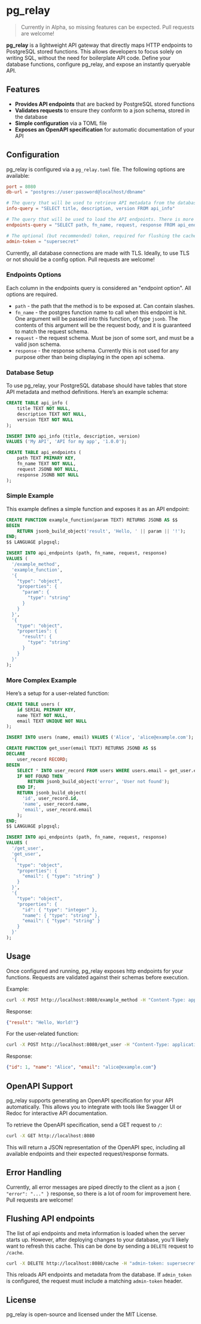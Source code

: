 # pg_relay

> Currently in Alpha, so missing features can be expected. Pull requests are welcome!

**pg_relay** is a lightweight API gateway that directly maps HTTP endpoints to PostgreSQL stored functions. This allows developers to focus solely on writing SQL, without the need for boilerplate API code. Define your database functions, configure pg_relay, and expose an instantly queryable API.

## Features

- **Provides API endpoints** that are backed by PostgreSQL stored functions
- **Validates requests** to ensure they conform to a json schema, stored in the database
- **Simple configuration** via a TOML file
- **Exposes an OpenAPI specification** for automatic documentation of your API

## Configuration

pg_relay is configured via a `pg_relay.toml` file. The following options are available:

```toml
port = 8080
db-url = "postgres://user:password@localhost/dbname"

# The query that will be used to retrieve API metadata from the database. This information is displayed in the open api schema. The order of the columns returned does not matter.
info-query = "SELECT title, description, version FROM api_info"

# The query that will be used to load the API endpoints. There is more information about this below. The order of the columns returned does not matter.
endpoints-query = "SELECT path, fn_name, request, response FROM api_endpoints"

# The optional (but recommended) token, required for flushing the cache. More on this later.
admin-token = "supersecret"
```

Currently, all database connections are made with TLS. Ideally, to use TLS or not should be a config option. Pull requests are welcome!

### Endpoints Options

Each column in the endpoints query is considered an "endpoint option". All options are required.

- `path` - the path that the method is to be exposed at. Can contain slashes.
- `fn_name` - the postgres function name to call when this endpoint is hit. One argument will be passed into this function, of type `jsonb`. The contents of this argument will be the request body, and it is guaranteed to match the request schema.
- `request` - the request schema. Must be json of some sort, and must be a valid json schema.
- `response` - the response schema. Currently this is not used for any purpose other than being displaying in the open api schema.

### Database Setup

To use pg_relay, your PostgreSQL database should have tables that store API metadata and method definitions. Here’s an example schema:

```sql
CREATE TABLE api_info (
    title TEXT NOT NULL,
    description TEXT NOT NULL,
    version TEXT NOT NULL
);

INSERT INTO api_info (title, description, version)
VALUES ('My API', 'API for my app', '1.0.0');

CREATE TABLE api_endpoints (
    path TEXT PRIMARY KEY,
    fn_name TEXT NOT NULL,
    request JSONB NOT NULL,
    response JSONB NOT NULL
);
```

### Simple Example

This example defines a simple function and exposes it as an API endpoint:

```sql
CREATE FUNCTION example_function(param TEXT) RETURNS JSONB AS $$
BEGIN
    RETURN jsonb_build_object('result', 'Hello, ' || param || '!');
END;
$$ LANGUAGE plpgsql;

INSERT INTO api_endpoints (path, fn_name, request, response)
VALUES (
  '/example_method',
  'example_function',
  '{
    "type": "object",
    "properties": {
      "param": {
        "type": "string"
      }
    }
  }',
  '{
    "type": "object",
    "properties": {
      "result": {
        "type": "string"
      }
    }
  }'
);
```

### More Complex Example

Here’s a setup for a user-related function:

```sql
CREATE TABLE users (
    id SERIAL PRIMARY KEY,
    name TEXT NOT NULL,
    email TEXT UNIQUE NOT NULL
);

INSERT INTO users (name, email) VALUES ('Alice', 'alice@example.com');

CREATE FUNCTION get_user(email TEXT) RETURNS JSONB AS $$
DECLARE
    user_record RECORD;
BEGIN
    SELECT * INTO user_record FROM users WHERE users.email = get_user.email;
    IF NOT FOUND THEN
        RETURN jsonb_build_object('error', 'User not found');
    END IF;
    RETURN jsonb_build_object(
      'id', user_record.id,
      'name', user_record.name,
      'email', user_record.email
    );
END;
$$ LANGUAGE plpgsql;

INSERT INTO api_endpoints (path, fn_name, request, response)
VALUES (
  '/get_user',
  'get_user',
  '{
    "type": "object",
    "properties": {
      "email": { "type": "string" }
    }
  }',
  '{
    "type": "object",
    "properties": {
      "id": { "type": "integer" },
      "name": { "type": "string" },
      "email": { "type": "string" }
    }
  }'
);
```

## Usage

Once configured and running, pg_relay exposes http endpoints for your functions. Requests are validated against their schemas before execution.

Example:
```sh
curl -X POST http://localhost:8080/example_method -H "Content-Type: application/json" -d '{"param": "World"}'
```

Response:
```json
{"result": "Hello, World!"}
```

For the user-related function:
```sh
curl -X POST http://localhost:8080/get_user -H "Content-Type: application/json" -d '{"email": "alice@example.com"}'
```

Response:
```json
{"id": 1, "name": "Alice", "email": "alice@example.com"}
```

## OpenAPI Support

pg_relay supports generating an OpenAPI specification for your API automatically. This allows you to integrate with tools like Swagger UI or Redoc for interactive API documentation.

To retrieve the OpenAPI specification, send a GET request to `/`:

```sh
curl -X GET http://localhost:8080
```

This will return a JSON representation of the OpenAPI spec, including all available endpoints and their expected request/response formats.

## Error Handling

Currently, all error messages are piped directly to the client as a json `{ "error": "..." }` response, so there is a lot of room for improvement here. Pull requests are welcome!

## Flushing API endpoints

The list of api endpoints and meta information is loaded when the server starts up. However, after deploying changes to your database, you'll likely want to refresh this cache. This can be done by sending a `DELETE` request to `/cache`.

```sh
curl -X DELETE http://localhost:8080/cache -H "admin-token: supersecret"
```

This reloads API endpoints and metadata from the database. If `admin_token` is configured, the request must include a matching `admin-token` header.

## License

pg_relay is open-source and licensed under the MIT License.
